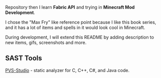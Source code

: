 Repository then I learn **Fabric API** and trying in **Minecraft Mod Development**.

I chose the "Max Fry" like reference point because I like this book series, 
and it has a lot of items and spells in it would look cool in Minecraft. 

During development, I will extend this README by adding description to new items, gifs, screenshots and more.

## SAST Tools

[PVS-Studio](https://pvs-studio.com/pvs-studio/?utm_source=website&utm_medium=github&utm_campaign=open_source) - static analyzer for C, C++, C#, and Java code.